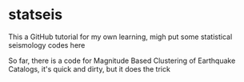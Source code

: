 # statseis

This a GitHub tutorial for my own learning, migh put some statistical seismology codes here

So far, there is a code for Magnitude Based Clustering of Earthquake Catalogs, it's quick and dirty, but it does the trick

